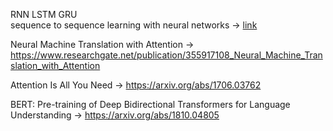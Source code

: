 RNN
LSTM
GRU
<br>
sequence to sequence learning with neural networks -> [link](https://arxiv.org/abs/1409.3215) <br>

Neural Machine Translation with Attention -> https://www.researchgate.net/publication/355917108_Neural_Machine_Translation_with_Attention <br>

Attention Is All You Need -> https://arxiv.org/abs/1706.03762

BERT: Pre-training of Deep Bidirectional Transformers for Language Understanding -> https://arxiv.org/abs/1810.04805
